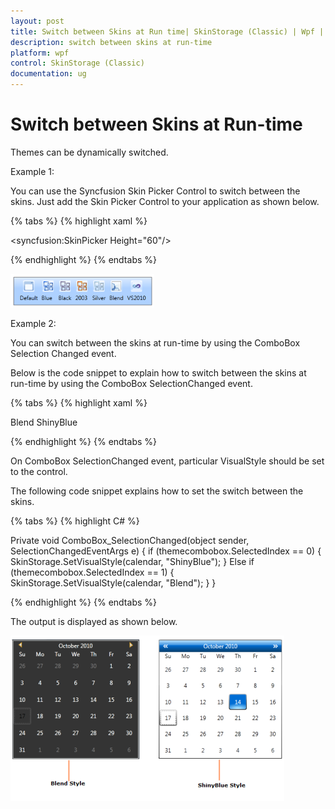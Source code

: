 ```yaml
---
layout: post
title: Switch between Skins at Run time| SkinStorage (Classic) | Wpf | Syncfusion
description: switch between skins at run-time
platform: wpf
control: SkinStorage (Classic)
documentation: ug
---
```


# Switch between Skins at Run-time

Themes can be dynamically switched.

Example 1:

You can use the Syncfusion Skin Picker Control to switch between the skins. Just add the Skin Picker Control to your application as shown below.


{% tabs %}
{% highlight xaml %}

<syncfusion:SkinPicker Height="60"/>


{% endhighlight %}
{% endtabs %}

![](Switch-between-Skins-at-Run-time_images/Switch-between-Skins-at-Run-time_img1.png)





Example 2:

You can switch between the skins at run-time by using the ComboBox Selection Changed event. 

Below is the code snippet to explain how to switch between the skins at run-time by using the ComboBox SelectionChanged event.


{% tabs %}
{% highlight xaml %}

<Grid Name="grid">        
<Grid.ColumnDefinitions>
<ColumnDefinition Width="*"/>
<ColumnDefinition Width="*"/>
</Grid.ColumnDefinitions>
<ComboBox Name="themecombobox" Grid.Column="0" SelectionChanged="ComboBox_SelectionChanged" Width="150" Height="30">
<ComboBoxItem> Blend </ComboBoxItem>
<ComboBoxItem> ShinyBlue </ComboBoxItem>
</ComboBox>
<syncfusion:CalendarEdit Name="calendar" Grid.Column="1"></syncfusion:CalendarEdit>        
</Grid>

{% endhighlight %}
{% endtabs %}

On ComboBox SelectionChanged event, particular VisualStyle should be set to the control. 

The following code snippet explains how to set the switch between the skins.

{% tabs %}
{% highlight C# %}

Private void ComboBox_SelectionChanged(object sender, SelectionChangedEventArgs e)
{
    if (themecombobox.SelectedIndex == 0)
    {
        SkinStorage.SetVisualStyle(calendar, "ShinyBlue");
    }
    Else if (themecombobox.SelectedIndex == 1)
    {
        SkinStorage.SetVisualStyle(calendar, "Blend");
    }
}


{% endhighlight %}
{% endtabs %}

The output is displayed as shown below.



![](Switch-between-Skins-at-Run-time_images/Switch-between-Skins-at-Run-time_img2.png)



